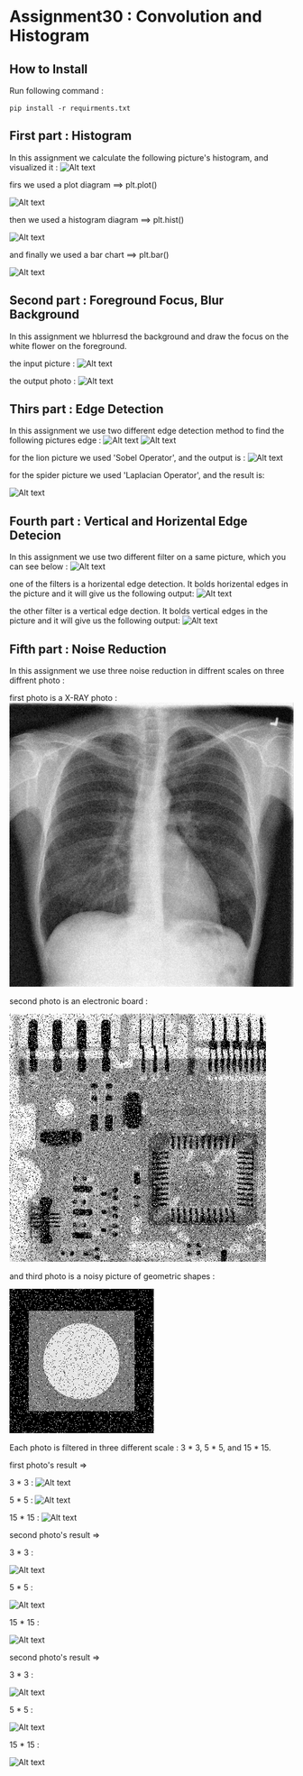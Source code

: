 # Assignment30 : Convolution and Histogram

## How to Install
Run following command :
```
pip install -r requirments.txt
```

## First part : Histogram
In this assignment we calculate the following picture's histogram, and visualized it :
![Alt text](inputs/input_1_friends.jpg)

firs we used a plot diagram ==> plt.plot()

![Alt text](outputs/output_1_plot.jpg)

then we used a histogram diagram ==> plt.hist()

![Alt text](outputs/output_1_hist.jpg)

and finally we used a bar chart ==> plt.bar()

![Alt text](outputs/output_1_bar.jpg)

## Second part : Foreground Focus, Blur Background
In this assignment we hblurresd the background and draw the focus on the white flower on the foreground.

the input picture :
![Alt text](inputs/input_2_rose.jpg)

the output photo :
![Alt text](outputs/output_2_rose.jpg)

## Thirs part : Edge Detection
In this assignment we use two different edge detection method to find the following pictures edge :
![Alt text](inputs/input_3_lion.png)
![Alt text](inputs/input_3_spider.webp)

for the lion picture we used 'Sobel Operator', and the output is :
![Alt text](outputs/output_3_lion.jpg)

for the spider picture we used 'Laplacian Operator', and the result is:

![Alt text](outputs/output_3_spider.jpg)

## Fourth part : Vertical and Horizental Edge Detecion
In this assignment we use two different filter on a same picture, which you can see below :
![Alt text](inputs/input_4_bilding.png)

one of the filters is a horizental edge detection. It bolds horizental edges in the picture and it will give us the following output:
![Alt text](outputs/output_4_horizental.jpg)

the other filter is a vertical edge dection. It bolds vertical edges in the picture and it will give us the following output:
![Alt text](outputs/output_4_vertical.jpg)

## Fifth part : Noise Reduction
In this assignment we use three noise reduction in diffrent scales on three diffrent photo :

first photo is a X-RAY photo :
![Alt text](inputs/input_5_xray_noisy.png)

second photo is an electronic board :

![Alt text](inputs/input_5_board_noisy.png)

and third photo is a noisy picture of geometric shapes :

![Alt text](inputs/input_5_image_noisy.png)

Each photo is filtered in three different scale : 3 * 3, 5 * 5, and 15 * 15.

first photo's result => 

3 * 3 :
![Alt text](outputs/output_5_xray_3.jpg)

5 * 5 :
![Alt text](outputs/output_5_xray_5.jpg)

15 * 15 :
![Alt text](outputs/output_5_xray_15.jpg)

second photo's result => 

3 * 3 :

![Alt text](outputs/output_5_board_3.jpg)

5 * 5 :

![Alt text](outputs/output_5_board_5.jpg)

15 * 15 :

![Alt text](outputs/output_5_board_15.jpg)

second photo's result => 

3 * 3 :

![Alt text](outputs/output_5_circle_3.jpg)

5 * 5 :

![Alt text](outputs/output_5_circle_5.jpg)

15 * 15 :

![Alt text](outputs/output_5_circle_15.jpg)